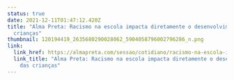 ```yaml
---
status: true
date: 2021-12-11T01:47:12.420Z
title: "Alma Preta: Racismo na escola impacta diretamente o desenvolvimento das
  crianças"
thumbnail: 120194419_2635680290028062_5904058796002796286_n.png
link:
  link_href: https://almapreta.com/sessao/cotidiano/racismo-na-escola-impacta-diretamente-o-desenvolvimento-das-criancas?fbclid=IwAR1GCI7LkutCF93X2XeihFkvFW8I_0NvFiLD5q9z2XsyMfzoGdHIksC6ujc
  link_title: "Alma Preta: Racismo na escola impacta diretamente o desenvolvimento
    das crianças"
---
```

